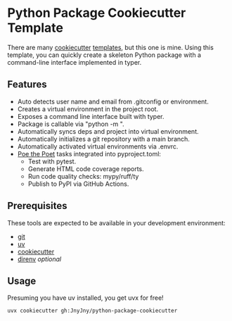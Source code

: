 # Python Package Cookiecutter Template

There are many [cookiecutter][cookiecutter] [templates][templates],
but this one is mine. Using this template, you can quickly create a
skeleton Python package with a command-line interface implemented in
typer.

## Features

- Auto detects user name and email from .gitconfig or environment.
- Creates a virtual environment in the project root.
- Exposes a command line interface built with typer.
- Package is callable via "python -m <package>".
- Automatically syncs deps and project into virtual environment.
- Automatically initializes a git repository with a main branch.
- Automatically activated virtual environments via .envrc.
- [Poe the Poet][poe] tasks integrated into pyproject.toml:
  - Test with pytest.
  - Generate HTML code coverage reports.
  - Run code quality checks: mypy/ruff/ty
  - Publish to PyPI via GitHub Actions.

## Prerequisites

These tools are expected to be available in your development
environment:

- [git][git]
- [uv][uv]
- [cookiecutter][cookiecutter]
- [direnv][direnv] _optional_

## Usage

Presuming you have uv installed, you get uvx for free!

```console
uvx cookiecutter gh:JnyJny/python-package-cookiecutter
```


[cookiecutter]: https://cookiecutter.readthedocs.io/en/stable/index.html
[templates]: https://www.cookiecutter.io/templates
[poe]: https://poethepoet.natn.io
[git]: https://git-scm.com/downloads
[uv]: https://docs.astral.sh/uv/
[direnv]: https://direnv.net


